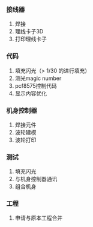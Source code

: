 ### 接线器
1. 焊接
2. 理线卡子3D
3. 打印理线卡子

### 代码
1. 填充闪光（> 1/30 的进行填充）
2. 测光magic number
3. pcf8575控制代码
4. 显示内容优化

### 机身控制器
1. 焊接元件
2. 波轮建模
3. 波轮打印

### 测试
1. 填充闪光
2. 与机身控制器通讯
3. 组合机身

### 工程
1. 申请与原本工程合并
